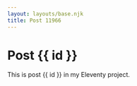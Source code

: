 ```yaml
---
layout: layouts/base.njk
title: Post 11966
---
```


# Post {{ id }}

This is post {{ id }} in my Eleventy project.

